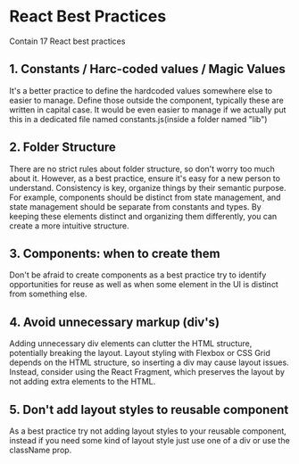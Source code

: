# React Best Practices

Contain 17 React best practices


## 1. Constants / Harc-coded values / Magic Values

It's a better practice to define the hardcoded values somewhere else to easier to manage. Define those outside the component, typically these are written in capital case. It would be even easier to manage if we actually put this in a dedicated file named constants.js(inside a folder named "lib")

## 2. Folder Structure

There are no strict rules about folder structure, so don't worry too much about it. However, as a best practice, ensure it's easy for a new person to understand. Consistency is key, organize things by their semantic purpose. For example, components should be distinct from state management, and state management should be separate from constants and types. By keeping these elements distinct and organizing them differently, you can create a more intuitive structure.

## 3. Components: when to create them

Don't be afraid to create components as a best practice try to identify opportunities for reuse as well as when some element in the UI is distinct from something else.

## 4. Avoid unnecessary markup (div's)

Adding unnecessary div elements can clutter the HTML structure, potentially breaking the layout. Layout styling with Flexbox or CSS Grid depends on the HTML structure, so inserting a div may cause layout issues. Instead, consider using the React Fragment, which preserves the layout by not adding extra elements to the HTML.

## 5. Don't add layout styles to reusable component

As a best practice try not adding layout styles to your reusable component, instead if you need some kind of layout style just use one of a div or use the className prop.
